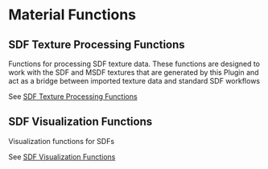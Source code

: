 # Material Functions


## SDF Texture Processing Functions

Functions for processing SDF texture data. These functions are designed to work with the SDF and MSDF textures that are generated by this Plugin and act as a bridge between imported texture data and standard SDF workflows



See [SDF Texture Processing Functions](./Textures.md)


## SDF Visualization Functions

Visualization functions for SDFs



See [SDF Visualization Functions](./Visualizers.md)


